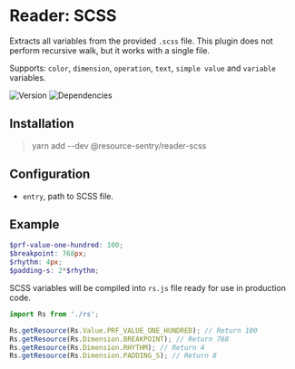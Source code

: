 # Reader: SCSS

Extracts all variables from the provided `.scss` file. This plugin does not perform recursive walk, but it works with a single file.

Supports: `color`, `dimension`, `operation`, `text`, `simple value` and `variable` variables.

![Version](https://img.shields.io/npm/v/@resource-sentry/reader-scss.svg)
![Dependencies](https://david-dm.org/resource-sentry/reader-scss.svg)

## Installation

> yarn add --dev @resource-sentry/reader-scss

## Configuration

- `entry`, path to SCSS file.

## Example

```scss
$prf-value-one-hundred: 100;
$breakpoint: 768px;
$rhythm: 4px;
$padding-s: 2*$rhythm;
```

SCSS variables will be compiled into `rs.js` file ready for use in production code.

```js
import Rs from './rs';

Rs.getResource(Rs.Value.PRF_VALUE_ONE_HUNDRED); // Return 100
Rs.getResource(Rs.Dimension.BREAKPOINT); // Return 768
Rs.getResource(Rs.Dimension.RHYTHM); // Return 4
Rs.getResource(Rs.Dimension.PADDING_S); // Return 8
```
